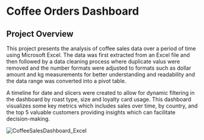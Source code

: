 # Coffee Orders Dashboard

## Project Overview

This project presents the analysis of coffee sales data over a period of time using Microsoft Excel. The data was first extracted from an Excel file and then followed by a data cleaning process where duplicate valus were removed and the number formats were adjusted to formats such as dollar amount and kg measurements for better understanding and readability and the data range was converted into a pivot table.

A timeline for date and slicers were created to allow for dynamic filtering in the dashboard by roast type, size and loyalty card usage. This dashboard visualizes some key metrics which includes sales over time, by country, and the top 5 valuable customers providing insights which can facilitate decision-making.


![CoffeeSalesDashboard_Excel](https://github.com/user-attachments/assets/c967aece-f96c-43c0-9693-3088eceb2b54)
